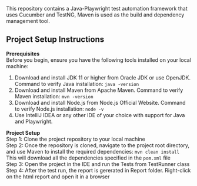 This repository contains a Java-Playwright test automation framework that uses Cucumber and TestNG, 
Maven is used as the build and dependency management tool. 

## Project Setup Instructions

**Prerequisites**  
Before you begin, ensure you have the following tools installed on your local machine:

1. Download and install JDK 11 or higher from Oracle JDK or use OpenJDK.
   Command to verify Java installation: `java -version`
2. Download and install Maven from Apache Maven.
   Command to verify Maven installation: `mvn -version`
3. Download and install Node.js from Node.js Official Website.
   Command to verify Node.js installation: `node -v`
4. Use IntelliJ IDEA or any other IDE of your choice with support for Java and Playwright.

**Project Setup**  
Step 1: Clone the project repository to your local machine  
Step 2: Once the repository is cloned, navigate to the project root directory, and use Maven to install the required dependencies:
`mvn clean install`  
This will download all the dependencies specified in the `pom.xml` file   
Step 3: Open the project in the IDE and run the Tests from TestRunner class  
Step 4: After the test run, the report is gererated in Report folder. 
Right-click on the html report and open it in a browser

